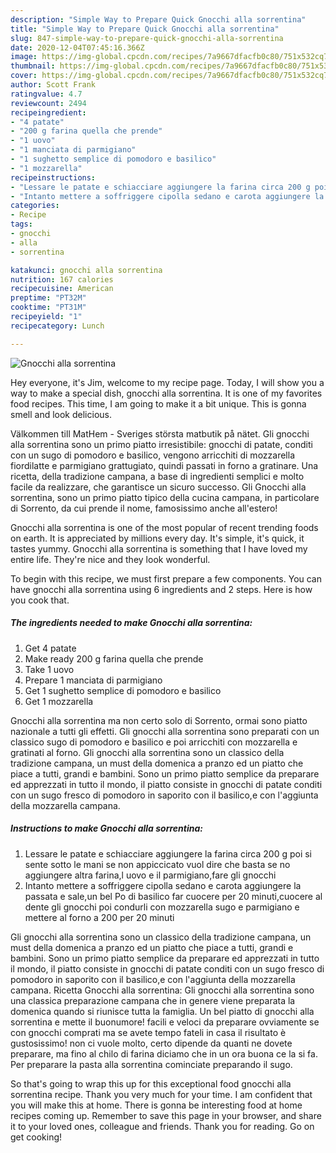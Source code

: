 ```yaml
---
description: "Simple Way to Prepare Quick Gnocchi alla sorrentina"
title: "Simple Way to Prepare Quick Gnocchi alla sorrentina"
slug: 847-simple-way-to-prepare-quick-gnocchi-alla-sorrentina
date: 2020-12-04T07:45:16.366Z
image: https://img-global.cpcdn.com/recipes/7a9667dfacfb0c80/751x532cq70/gnocchi-alla-sorrentina-recipe-main-photo.jpg
thumbnail: https://img-global.cpcdn.com/recipes/7a9667dfacfb0c80/751x532cq70/gnocchi-alla-sorrentina-recipe-main-photo.jpg
cover: https://img-global.cpcdn.com/recipes/7a9667dfacfb0c80/751x532cq70/gnocchi-alla-sorrentina-recipe-main-photo.jpg
author: Scott Frank
ratingvalue: 4.7
reviewcount: 2494
recipeingredient:
- "4 patate"
- "200 g farina quella che prende"
- "1 uovo"
- "1 manciata di parmigiano"
- "1 sughetto semplice di pomodoro e basilico"
- "1 mozzarella"
recipeinstructions:
- "Lessare le patate e schiacciare aggiungere la farina circa 200 g poi si sente sotto le mani se non appiccicato vuol dire che basta se no aggiungere altra farina,l uovo e il parmigiano,fare gli gnocchi"
- "Intanto mettere a soffriggere cipolla sedano e carota aggiungere la passata e sale,un bel Po di basilico far cuocere per 20 minuti,cuocere al dente gli gnocchi poi condurli con mozzarella sugo e parmigiano e mettere al forno a 200 per 20 minuti"
categories:
- Recipe
tags:
- gnocchi
- alla
- sorrentina

katakunci: gnocchi alla sorrentina 
nutrition: 167 calories
recipecuisine: American
preptime: "PT32M"
cooktime: "PT31M"
recipeyield: "1"
recipecategory: Lunch

---
```



![Gnocchi alla sorrentina](https://img-global.cpcdn.com/recipes/7a9667dfacfb0c80/751x532cq70/gnocchi-alla-sorrentina-recipe-main-photo.jpg)

Hey everyone, it's Jim, welcome to my recipe page. Today, I will show you a way to make a special dish, gnocchi alla sorrentina. It is one of my favorites food recipes. This time, I am going to make it a bit unique. This is gonna smell and look delicious.

Välkommen till MatHem - Sveriges största matbutik på nätet. Gli gnocchi alla sorrentina sono un primo piatto irresistibile: gnocchi di patate, conditi con un sugo di pomodoro e basilico, vengono arricchiti di mozzarella fiordilatte e parmigiano grattugiato, quindi passati in forno a gratinare. Una ricetta, della tradizione campana, a base di ingredienti semplici e molto facile da realizzare, che garantisce un sicuro successo. Gli Gnocchi alla sorrentina, sono un primo piatto tipico della cucina campana, in particolare di Sorrento, da cui prende il nome, famosissimo anche all&#39;estero!

Gnocchi alla sorrentina is one of the most popular of recent trending foods on earth. It is appreciated by millions every day. It's simple, it's quick, it tastes yummy. Gnocchi alla sorrentina is something that I have loved my entire life. They're nice and they look wonderful.


To begin with this recipe, we must first prepare a few components. You can have gnocchi alla sorrentina using 6 ingredients and 2 steps. Here is how you cook that.

<!--inarticleads1-->

##### The ingredients needed to make Gnocchi alla sorrentina:

1. Get 4 patate
1. Make ready 200 g farina quella che prende
1. Take 1 uovo
1. Prepare 1 manciata di parmigiano
1. Get 1 sughetto semplice di pomodoro e basilico
1. Get 1 mozzarella


Gnocchi alla sorrentina ma non certo solo di Sorrento, ormai sono piatto nazionale a tutti gli effetti. Gli gnocchi alla sorrentina sono preparati con un classico sugo di pomodoro e basilico e poi arricchiti con mozzarella e gratinati al forno. Gli gnocchi alla sorrentina sono un classico della tradizione campana, un must della domenica a pranzo ed un piatto che piace a tutti, grandi e bambini. Sono un primo piatto semplice da preparare ed apprezzati in tutto il mondo, il piatto consiste in gnocchi di patate conditi con un sugo fresco di pomodoro in saporito con il basilico,e con l&#39;aggiunta della mozzarella campana. 

<!--inarticleads2-->

##### Instructions to make Gnocchi alla sorrentina:

1. Lessare le patate e schiacciare aggiungere la farina circa 200 g poi si sente sotto le mani se non appiccicato vuol dire che basta se no aggiungere altra farina,l uovo e il parmigiano,fare gli gnocchi
1. Intanto mettere a soffriggere cipolla sedano e carota aggiungere la passata e sale,un bel Po di basilico far cuocere per 20 minuti,cuocere al dente gli gnocchi poi condurli con mozzarella sugo e parmigiano e mettere al forno a 200 per 20 minuti


Gli gnocchi alla sorrentina sono un classico della tradizione campana, un must della domenica a pranzo ed un piatto che piace a tutti, grandi e bambini. Sono un primo piatto semplice da preparare ed apprezzati in tutto il mondo, il piatto consiste in gnocchi di patate conditi con un sugo fresco di pomodoro in saporito con il basilico,e con l&#39;aggiunta della mozzarella campana. Ricetta Gnocchi alla sorrentina: Gli gnocchi alla sorrentina sono una classica preparazione campana che in genere viene preparata la domenica quando si riunisce tutta la famiglia. Un bel piatto di gnocchi alla sorrentina e mette il buonumore! facili e veloci da preparare ovviamente se con gnocchi comprati ma se avete tempo fateli in casa il risultato è gustosissimo! non ci vuole molto, certo dipende da quanti ne dovete preparare, ma fino al chilo di farina diciamo che in un ora buona ce la si fa. Per preparare la pasta alla sorrentina cominciate preparando il sugo. 

So that's going to wrap this up for this exceptional food gnocchi alla sorrentina recipe. Thank you very much for your time. I am confident that you will make this at home. There is gonna be interesting food at home recipes coming up. Remember to save this page in your browser, and share it to your loved ones, colleague and friends. Thank you for reading. Go on get cooking!
